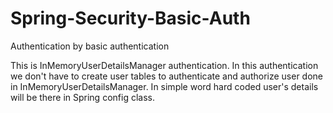 # Spring-Security-Basic-Auth
Authentication by basic authentication


This is InMemoryUserDetailsManager authentication. In this authentication we don't have to create user tables to authenticate and authorize user done in 
InMemoryUserDetailsManager. In simple word hard coded user's details will be there in Spring config class.
